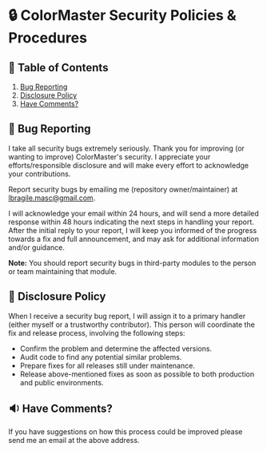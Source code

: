 # 🔒 ColorMaster Security Policies & Procedures

## 📃 Table of Contents

1. [Bug Reporting](#bug-reporting)
2. [Disclosure Policy](#disclosure-policy)
3. [Have Comments?](#have-comments)

## 🐛 Bug Reporting

I take all security bugs extremely seriously. Thank you for improving (or wanting to improve) ColorMaster's security. I appreciate your efforts/responsible disclosure and will make every effort to acknowledge your contributions.

Report security bugs by emailing me (repository owner/maintainer) at lbragile.masc@gmail.com.

I will acknowledge your email within 24 hours, and will send a more detailed response within 48 hours indicating the next steps in handling your report. After the initial reply to your report, I will keep you informed of the progress towards a fix and full announcement, and may ask for additional information and/or guidance.

**Note:** You should report security bugs in third-party modules to the person or team maintaining that module.

## 👐 Disclosure Policy

When I receive a security bug report, I will assign it to a primary handler (either myself or a trustworthy contributor). This person will coordinate the fix and release process, involving the following steps:

- Confirm the problem and determine the affected versions.
- Audit code to find any potential similar problems.
- Prepare fixes for all releases still under maintenance.
- Release above-mentioned fixes as soon as possible to both production and public environments.

## 🔉 Have Comments?

If you have suggestions on how this process could be improved please send me an email at the above address.
